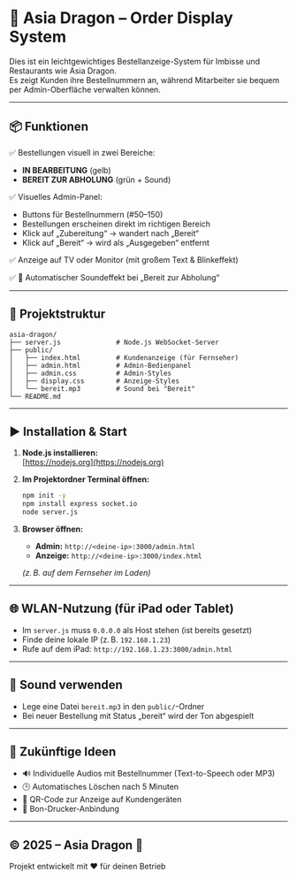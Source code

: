 # 🐉 Asia Dragon – Order Display System

Dies ist ein leichtgewichtiges Bestellanzeige-System für Imbisse und Restaurants wie Asia Dragon.  
Es zeigt Kunden ihre Bestellnummern an, während Mitarbeiter sie bequem per Admin-Oberfläche verwalten können.

---

## 📦 Funktionen

✅ Bestellungen visuell in zwei Bereiche:
- **IN BEARBEITUNG** (gelb)
- **BEREIT ZUR ABHOLUNG** (grün + Sound)

✅ Visuelles Admin-Panel:
- Buttons für Bestellnummern (#50–150)
- Bestellungen erscheinen direkt im richtigen Bereich
- Klick auf „Zubereitung“ → wandert nach „Bereit“
- Klick auf „Bereit“ → wird als „Ausgegeben“ entfernt

✅ Anzeige auf TV oder Monitor (mit großem Text & Blinkeffekt)

✅ 📢 Automatischer Soundeffekt bei „Bereit zur Abholung“

---

## 📁 Projektstruktur

```
asia-dragon/
├── server.js              # Node.js WebSocket-Server
├── public/
│   ├── index.html         # Kundenanzeige (für Fernseher)
│   ├── admin.html         # Admin-Bedienpanel
│   ├── admin.css          # Admin-Styles
│   ├── display.css        # Anzeige-Styles
│   └── bereit.mp3         # Sound bei "Bereit"
└── README.md
```

---

## ▶️ Installation & Start

1. **Node.js installieren:**  
   [https://nodejs.org](https://nodejs.org)

2. **Im Projektordner Terminal öffnen:**
   ```bash
   npm init -y
   npm install express socket.io
   node server.js
   ```

3. **Browser öffnen:**
   - **Admin:** `http://<deine-ip>:3000/admin.html`
   - **Anzeige:** `http://<deine-ip>:3000/index.html`

   *(z. B. auf dem Fernseher im Laden)*

---

## 🌐 WLAN-Nutzung (für iPad oder Tablet)

- Im `server.js` muss `0.0.0.0` als Host stehen (ist bereits gesetzt)
- Finde deine lokale IP (z. B. `192.168.1.23`)
- Rufe auf dem iPad: `http://192.168.1.23:3000/admin.html`

---

## 🔔 Sound verwenden

- Lege eine Datei `bereit.mp3` in den `public/`-Ordner
- Bei neuer Bestellung mit Status „bereit“ wird der Ton abgespielt

---

## 🚀 Zukünftige Ideen

- 🔊 Individuelle Audios mit Bestellnummer (Text-to-Speech oder MP3)
- 🕒 Automatisches Löschen nach 5 Minuten
- 📱 QR-Code zur Anzeige auf Kundengeräten
- 🧾 Bon-Drucker-Anbindung

---

## © 2025 – Asia Dragon 🍜
Projekt entwickelt mit ❤️ für deinen Betrieb
